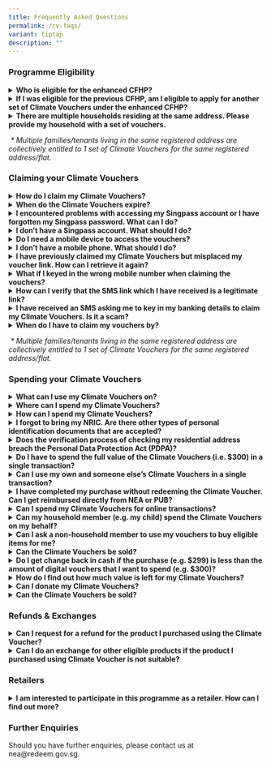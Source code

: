 ```yaml
---
title: Frequently Asked Questions
permalink: /cv-faqs/
variant: tiptap
description: ""
---
```

<h3>Programme Eligibility</h3>
<div data-type="detailGroup" class="isomer-accordion isomer-accordion-white">
<details class="isomer-details">
<summary><strong>Who is eligible for the enhanced CFHP?</strong>
</summary>
<div data-type="detailsContent" class="isomer-details-content">
<p>Each HDB household<sup>*</sup> is only entitled to one set of vouchers.
To be eligible for the enhanced Climate Vouchers, the following needs to
be met:</p>
<ul data-tight="true" class="tight">
<li>
<p>You are a Singapore Citizen or Permanent Resident, and &nbsp;&nbsp;&nbsp;&nbsp;&nbsp;&nbsp;&nbsp;&nbsp;&nbsp;&nbsp;</p>
</li>
<li>
<p>Your residential address is registered at an HDB flat.</p>
</li>
</ul>
</div>
</details>
<details class="isomer-details">
<summary><strong>If I was eligible for the previous CFHP, am I eligible to apply for another set of Climate Vouchers under the enhanced CFHP?</strong>
</summary>
<div data-type="detailsContent" class="isomer-details-content">
<p>The previous round of Climate Vouchers expired on 20 March 2024.</p>
<p></p>
<p>Regardless of whether you have redeemed Climate Vouchers under the previous
CFHP, all HDB households* are eligible for one set of Climate Vouchers
under the enhanced CFHP. You may claim a new set of vouchers at <a href="https://go.gov.sg/cv-claim" rel="noopener noreferrer nofollow" target="_blank">go.gov.sg/cv-claim</a>.
The enhanced Climate Vouchers will be available until 31 December 2027.</p>
</div>
</details>
<details class="isomer-details">
<summary><strong>There are multiple households residing at the same address. Please provide my household with a set of vouchers.</strong>
</summary>
<div data-type="detailsContent" class="isomer-details-content">
<p>Multiple families/tenants living in the same registered address are collectively
entitled to 1 set of Climate Vouchers for the same registered address/flat.
Thus, only one member of the dwelling unit needs to claim the Vouchers
and share the voucher link with the rest of the members.</p>
</div>
</details>
</div>
<p>&nbsp;<em>* Multiple families/tenants living in the same registered address are collectively entitled to 1 set of Climate Vouchers for the same registered address/flat.</em>
</p>
<h3>Claiming your Climate Vouchers</h3>
<div data-type="detailGroup" class="isomer-accordion isomer-accordion-white">
<details class="isomer-details">
<summary><strong>How do I claim my Climate Vouchers?</strong>
</summary>
<div data-type="detailsContent" class="isomer-details-content">
<p>Please note that only one member needs to claim the Climate Vouchers on
behalf of the entire household*. You may forward the unique SMS link to
share the vouchers with your household* members.</p>
<ol data-tight="true" class="tight">
<li>
<p>Visit <a href="https://go.gov.sg/cv-claim" rel="noopener noreferrer nofollow" target="_blank">go.gov.sg/cv-claim</a> and
tap on Climate Vouchers.</p>
</li>
<li>
<p>Login with Singpass.&nbsp;&nbsp;&nbsp;&nbsp;</p>
</li>
<li>
<p>Receive an SMS from RedeemSG or gov.sg which will contain a unique link
to your Climate Vouchers.&nbsp;&nbsp;&nbsp;&nbsp;&nbsp;</p>
</li>
</ol>
<p>Please refer to the <a href="/claim-spend-eng" rel="noopener noreferrer nofollow" target="_blank">step-by-step guide</a> on how to claim and spend
the $300 Climate Vouchers.</p>
</div>
</details>
<details class="isomer-details">
<summary><strong>When do the Climate Vouchers expire?</strong>
</summary>
<div data-type="detailsContent" class="isomer-details-content">
<p>The Climate Vouchers will expire on 31 December 2027.</p>
</div>
</details>
<details class="isomer-details">
<summary><strong>I encountered problems with accessing my Singpass account or I have forgotten my Singpass password. What can I do?</strong>
</summary>
<div data-type="detailsContent" class="isomer-details-content">
<p>You may visit this <a href="https://www.singpass.gov.sg/main/html/faq.html" rel="noopener noreferrer nofollow" target="_blank">link</a> for a list
of Frequently Asked Questions on Singpass.</p>
</div>
</details>
<details class="isomer-details">
<summary><strong>I don’t have a Singpass account. What should I do?</strong>
</summary>
<div data-type="detailsContent" class="isomer-details-content">
<p>You may wish to register for a Singpass account. Please refer to the guide
on registering for a Singpass account <a href="https://www.singpass.gov.sg/main/html/faq.html" rel="noopener noreferrer nofollow" target="_blank">here</a>.</p>
<p>Information on where you can get help to register for a Singpass account
can be found under Getting Started &gt;&gt; About Singpass &gt;&gt; Where
can I get help?</p>
</div>
</details>
<details class="isomer-details">
<summary><strong>Do I need a mobile device to access the vouchers?</strong>
</summary>
<div data-type="detailsContent" class="isomer-details-content">
<p>Yes, you will need a mobile device with an active mobile data or internet
connection plan.</p>
</div>
</details>
<details class="isomer-details">
<summary><strong>I don’t have a mobile phone. What should I do?</strong>
</summary>
<div data-type="detailsContent" class="isomer-details-content">
<p>If you do not have a mobile device, please request a household member
to claim the vouchers on behalf of your household.</p>
<p>If you do not have a mobile device and/or are unable to access your Singpass,
and would like to have printed vouchers instead, please submit your request
via this <a href="https://form.gov.sg/65faa8c24a44f5816ca73cef" rel="noopener noreferrer nofollow" target="_blank">form</a>.</p>
</div>
</details>
<details class="isomer-details">
<summary><strong>I have previously claimed my Climate Vouchers but misplaced my voucher link. How can I retrieve it again?</strong>
</summary>
<div data-type="detailsContent" class="isomer-details-content">
<p>To retrieve the voucher link for your Climate Vouchers, please visit
<a href="https://go.gov.sg/cv-claim" rel="noopener noreferrer nofollow" target="_blank">go.gov.sg/cv-claim</a>and log in with Singpass again. You will be able
to get your unique voucher link sent via an SMS from RedeemSG or <a href="http://gov.sg" rel="noopener noreferrer nofollow" target="_blank">gov.sg</a>.</p>
</div>
</details>
<details class="isomer-details">
<summary><strong>What if I keyed in the wrong mobile number when claiming the vouchers?</strong>
</summary>
<div data-type="detailsContent" class="isomer-details-content">
<p>You will be required to verify your mobile number via an SMS One Time
Password (OTP) when claiming your Climate Vouchers. If you keyed in the
wrong mobile number, simply return to the previous page to key in your
mobile number again.</p>
<p>The SMS containing the voucher link unique to your household will only
be sent after mobile number verification, which helps to ensure that vouchers
are not sent to the wrong mobile number.</p>
</div>
</details>
<details class="isomer-details">
<summary><strong>How can I verify that the SMS link which I have received is a legitimate link?</strong>
</summary>
<div data-type="detailsContent" class="isomer-details-content">
<p>An SMS with your unique voucher link will only be sent to your mobile
number upon you claiming the vouchers.</p>
<p>The SMS can be identified by the sender name "RedeemSG" or "<strong><a href="http://gov.sg" rel="noopener noreferrer nofollow" target="_blank">gov.sg</a></strong>".
Please also check that your unique voucher link starts with the following
prefix, "<strong>voucher.redeem.gov.sg</strong>". Do not trust vouchers
starting with other prefixes.</p>
<p></p>
<p>A sample of the SMS sent from <strong><a href="http://gov.sg" rel="noopener noreferrer nofollow" target="_blank">gov.sg</a> </strong>or <strong>RedeemSG</strong>.
Only trust SMSes from <strong><a href="http://gov.sg" rel="noopener noreferrer nofollow" target="_blank">gov.sg</a> or RedeemSG </strong>that
follow this format.</p>
<p></p>
<div class="isomer-image-wrapper">
<img style="width: 70%;" height="auto" width="100%" alt="" src="/images/ECFHP   EN/SMS_merge.png">
</div>
</div>
</details>
<details class="isomer-details">
<summary><strong>I have received an SMS asking me to key in my banking details to claim my Climate Vouchers. Is it a scam?</strong>
</summary>
<div data-type="detailsContent" class="isomer-details-content">
<p>NEA, PUB and RedeemSG will never send any SMS requesting for your banking
details to claim your Climate Vouchers. If you receive such an SMS, please
do not click on the link or reply</p>
<p>If you detect any suspicious messages relating to RedeemSG or Climate
Vouchers, please contact NEA at 6225 5632, or submit the information online
at <a href="https://www.police.gov.sg/I-Witness" rel="noopener noreferrer nofollow" target="_blank"><u>https://www.police.gov.sg/I-Witness</u></a> or
file a police report by calling 1800 255 0000.</p>
</div>
</details>
<details class="isomer-details">
<summary><strong>When do I have to claim my vouchers by?</strong>
</summary>
<div data-type="detailsContent" class="isomer-details-content">
<p>The Climate Vouchers can be claimed any time during the 3-year programme
period, and will be valid till 31 December 2027.&nbsp;</p>
</div>
</details>
</div>
<p>&nbsp;<em>* Multiple families/tenants living in the same registered address are collectively entitled to 1 set of Climate Vouchers for the same registered address/flat.</em>
</p>
<h3>Spending your Climate Vouchers</h3>
<div data-type="detailGroup" class="isomer-accordion isomer-accordion-white">
<details class="isomer-details">
<summary><strong>What can I use my Climate Vouchers on?</strong>
</summary>
<div data-type="detailsContent" class="isomer-details-content">
<p>The Climate Vouchers can be used to purchase 10 types of energy- and water-efficient
household products. These includes Refrigerators (3-ticks and above), Air
conditioners (5-ticks and above), Direct current fans, LED lights (2-ticks
and above), Washing machines (4-ticks), Water closets (3-ticks), Sink/Bib
taps and mixers (3-ticks), Basin taps and mixers (3-ticks).</p>
<p>Click <a href="/cv-products" rel="noopener noreferrer nofollow" target="_blank">here</a> to
find out more.</p>
</div>
</details>
<details class="isomer-details">
<summary><strong>Where can I spend my Climate Vouchers?</strong>
</summary>
<div data-type="detailsContent" class="isomer-details-content">
<p>You can spend your Climate Vouchers on eligible items at any participating
retail store. You may refer to the full list of participating retailers
<a href="/cv-spend/" rel="noopener noreferrer nofollow" target="_blank">here</a>.</p>
</div>
</details>
<details class="isomer-details">
<summary><strong>How can I spend my Climate Vouchers?</strong>
</summary>
<div data-type="detailsContent" class="isomer-details-content">
<p>Tap on your unique voucher link from the SMS sent by RedeemSG or <a href="http://gov.sg" rel="noopener noreferrer nofollow" target="_blank">gov.sg</a>.</p>
<ol data-tight="true" class="tight">
<li>
<p>Show the cashier any proof of the residential address that was used to
claim the vouchers. The address displayed on the voucher should match the
address displayed on the proof (e.g.NRIC).</p>
</li>
<li>
<p>Choose the voucher amount you want to spend and show the QR code to the
cashier for scanning.</p>
</li>
</ol>
<p><em>Vouchers can only be spent on eligible items.</em>
</p>
<p><em>Please refer to the </em><a href="/claim-spend-eng" rel="noopener noreferrer nofollow" target="_blank">step-by-step guide</a>  <em>on how to claim and spend the $300 Climate Vouchers.&nbsp;&nbsp;&nbsp;&nbsp;</em>
</p>
</div>
</details>
<details class="isomer-details">
<summary><strong>I forgot to bring my NRIC. Are there other types of personal identification documents that are accepted?</strong>
</summary>
<div data-type="detailsContent" class="isomer-details-content">
<p>You may show the retailer your digital NRIC through the Singpass mobile
app, or any recent utility bills or documents that displays your registered
residential address. The address displayed on the voucher should match
the address displayed on your digital NRIC, or bills/documents.</p>
</div>
</details>
<details class="isomer-details">
<summary><strong>Does the verification process of checking my residential address breach the Personal Data Protection Act (PDPA)?</strong>
</summary>
<div data-type="detailsContent" class="isomer-details-content">
<p>No, this step of checking your NRIC does not violate the PDPA, as it will
only be used for verification purposes, and should not be shared for marketing
purposes. If requested, we seek your cooperation to allow the retail staff
to check the address on your personal identification documents (or any
recent utility bills or documents) against the address on your voucher.</p>
<p>Please ensure that the retailer does not take a photo or photocopy of
your NRIC or any other personal identification document, and that the NRIC
or any other personal identification document is returned to you immediately
upon verification.</p>
</div>
</details>
<details class="isomer-details">
<summary><strong>Do I have to spend the full value of the Climate Vouchers (i.e. $300) in a single transaction?</strong>
</summary>
<div data-type="detailsContent" class="isomer-details-content">
<p>No. Each set of Climate Vouchers comes in multiple denominations ($2,
$5, $10, $50) adding up to $300. You may refer to the table below for more
details.</p>
<table style="minWidth: 75px">
<colgroup>
<col>
<col>
<col>
</colgroup>
<tbody>
<tr>
<td rowspan="1" colspan="1">
<p><strong>Denomination</strong>
</p>
</td>
<td rowspan="1" colspan="1">
<p><strong>Quantity</strong>
</p>
</td>
<td rowspan="1" colspan="1">
<p><strong>Sum</strong>
</p>
</td>
</tr>
<tr>
<td rowspan="1" colspan="1">
<p>$2</p>
</td>
<td rowspan="1" colspan="1">
<p>5</p>
</td>
<td rowspan="1" colspan="1">
<p>$10</p>
</td>
</tr>
<tr>
<td rowspan="1" colspan="1">
<p>$5</p>
</td>
<td rowspan="1" colspan="1">
<p>4</p>
</td>
<td rowspan="1" colspan="1">
<p>$20</p>
</td>
</tr>
<tr>
<td rowspan="1" colspan="1">
<p>$10</p>
</td>
<td rowspan="1" colspan="1">
<p>12</p>
</td>
<td rowspan="1" colspan="1">
<p>$120</p>
</td>
</tr>
<tr>
<td rowspan="1" colspan="1">
<p>$50</p>
</td>
<td rowspan="1" colspan="1">
<p>3</p>
</td>
<td rowspan="1" colspan="1">
<p>$150</p>
</td>
</tr>
<tr>
<td rowspan="1" colspan="1">
<p>Total:</p>
</td>
<td rowspan="1" colspan="1">
<p>24</p>
</td>
<td rowspan="1" colspan="1">
<p>$300</p>
</td>
</tr>
</tbody>
</table>
<p>You may select the voucher amount you would like to spend. For example,
you can spend $30 worth of Climate Vouchers on eligible LED lights today
and use the remaining $270 at a later date on another eligible product.</p>
</div>
</details>
<details class="isomer-details">
<summary><strong>Can I use my own and someone else’s Climate Vouchers in a single transaction?</strong>
</summary>
<div data-type="detailsContent" class="isomer-details-content">
<p>Multiple Climate Vouchers across different residential addresses cannot
be combined in a single transaction.</p>
</div>
</details>
<details class="isomer-details">
<summary><strong>I have completed my purchase without redeeming the Climate Voucher. Can I get reimbursed directly from NEA or PUB?</strong>
</summary>
<div data-type="detailsContent" class="isomer-details-content">
<p>Only participating merchants can accept the Climate Vouchers. NEA/PUB
will not reimburse residents for unredeemed vouchers.</p>
</div>
</details>
<details class="isomer-details">
<summary><strong>Can I spend my Climate Vouchers for online transactions?</strong>&nbsp;&nbsp;&nbsp;&nbsp;</summary>
<div data-type="detailsContent" class="isomer-details-content">
<p>The Climate Vouchers are only accepted in-store through physical payment.
Climate Vouchers cannot be used for in-app or online transactions.</p>
</div>
</details>
<details class="isomer-details">
<summary><strong>Can my household member (e.g. my child) spend the Climate Vouchers on my behalf?</strong>
</summary>
<div data-type="detailsContent" class="isomer-details-content">
<p>Yes. You may share your unique voucher link with your household members,
by clicking on&nbsp;“Info &amp; help”, followed by “Share your vouchers”.
You can also forward the voucher link SMS from gov.sg or RedeemSG to your
household members directly. However, please be careful when sharing your
unique voucher link with others as anyone with access to the link may be
able to spend the vouchers. We seek your understanding that there will
be no reinstatement made for vouchers that were shared erroneously.</p>
<ul data-tight="true" class="tight">
<li>
<p>If your family member lives with you, they can produce their own NRIC
or any document showing their HDB residential address to the retail staff
at the point of purchase.</p>
</li>
<li>
<p>If your family member does not live with you, they will have to produce
a copy of your personal identification document (showing your HDB address)
to the retail assistant at the point of purchase.</p>
</li>
</ul>
<p></p>
<div class="isomer-image-wrapper">
<img style="width: 100%" height="auto" width="100%" alt="" src="/images/ECFHP   EN/Screenshot_2024_03_28_at_11_41_47_PM.png">
</div>
</div>
</details>
<details class="isomer-details">
<summary><strong>Can I ask a non-household member to use my vouchers to buy eligible items for me?</strong>
</summary>
<div data-type="detailsContent" class="isomer-details-content">
<p>Yes, you may authorise a non-household member to buy eligible items for
you using your household’s vouchers. However, they will have to bring a
copy of your personal identification document showing your HDB address
for verification by the participating retailer.</p>
</div>
</details>
<details class="isomer-details">
<summary><strong>Can the Climate Vouchers be sold?</strong>
</summary>
<div data-type="detailsContent" class="isomer-details-content">
<p>The Climate Vouchers cannot be sold. Please refer to the Terms &amp; Conditions
of the Climate Vouchers <a href="/terms-cv/" rel="noopener noreferrer nofollow" target="_blank">here</a>.</p>
</div>
</details>
<details class="isomer-details">
<summary><strong>Do I get change back in cash if the purchase (e.g. $299) is less than the amount of digital vouchers that I want to spend (e.g. $300)?</strong>
</summary>
<div data-type="detailsContent" class="isomer-details-content">
<p>There will be no cash change provided if the purchase amount is less than
the voucher amount selected.</p>
</div>
</details>
<details class="isomer-details">
<summary><strong>How do I find out how much value is left for my Climate Vouchers?</strong>
</summary>
<div data-type="detailsContent" class="isomer-details-content">
<p>You may access your voucher link in the SMS sent by RedeemSG or gov.sg
to find out the remaining balance of your Climate Vouchers. The value will
be shown in the “Balance” as per the screenshot below.</p>
<p></p>
<div class="isomer-image-wrapper">
<img style="width: 40%;" height="auto" width="100%" alt="" src="/images/ECFHP   EN/Balance_w_box.png">
</div>
</div>
</details>
<details class="isomer-details">
<summary><strong>Can I donate my Climate Vouchers?</strong>&nbsp;&nbsp;</summary>
<div data-type="detailsContent" class="isomer-details-content">
<p>There is no option to donate the Climate Vouchers. The programme aims
to encourage households to reduce their energy and water consumption, while
saving costs in the long run. As such, we encourage you to use your vouchers
to buy energy and/or water efficient appliances and/or fittings, if they
need to be replaced.</p>
</div>
</details>
<details class="isomer-details">
<summary><strong>Can the Climate Vouchers be sold?</strong>
</summary>
<div data-type="detailsContent" class="isomer-details-content">
<p>No. The Climate Vouchers are not for resale, or exchangeable for cash,
store credit, cash voucher, gift voucher, gift card or otherwise. Members
of the public can report incidents of misuse of the Climate Vouchers via
the <a href="https://form.gov.sg/660552388f2033f0a0252c04" rel="noopener noreferrer nofollow" target="_blank">whistleblowing form</a> on
the Climate Vouchers website. Please refer to the Terms &amp; Conditions
of the Climate Vouchers&nbsp;<a href="https://www.climate-friendly-households.gov.sg/terms-cv/" rel="noopener noreferrer nofollow" target="_blank">here</a>.</p>
</div>
</details>
</div>
<h3>Refunds &amp; Exchanges</h3>
<div data-type="detailGroup" class="isomer-accordion isomer-accordion-white">
<details class="isomer-details">
<summary><strong>Can I request for a refund for the product I purchased using the Climate Voucher?</strong>
</summary>
<div data-type="detailsContent" class="isomer-details-content">
<p>All products purchased with the Climate Vouchers are strictly non-refundable.
Please ensure that the products you are purchasing with the Climate Vouchers
are suitable for your household, before proceeding with the purchase.</p>
</div>
</details>
<details class="isomer-details">
<summary><strong>Can I do an exchange for other eligible products if the product I purchased using Climate Voucher is not suitable?</strong>
</summary>
<div data-type="detailsContent" class="isomer-details-content">
<p>This is subject to the exchange policy of the participating retailer.
Please note that if your retailer allows exchanges, the replacement product
must be an eligible product under the enhanced CFHP.</p>
</div>
</details>
</div>
<h3>Retailers</h3>
<div data-type="detailGroup" class="isomer-accordion-group isomer-accordion isomer-accordion-white">
<details class="isomer-details">
<summary><strong>I am interested to participate in this programme as a retailer. How can I find out more?</strong>
</summary>
<div data-type="detailsContent" class="isomer-details-content">
<p>To participate in the programme, which will run until 31 December 2027,
your company would need to sell at least one of the <a href="https://www.climate-friendly-households.gov.sg/cv-products/" rel="noopener noreferrer nofollow" target="_blank">10 eligible products</a>,
and have a physical Point of Sales system (i.e. online transactions are
not supported).</p>
<p></p>
<p>Your POS or Sales system should be able to:&nbsp;</p>
<ol>
<li>
<p>connect to the internet to redeem vouchers in real-time via API integration,&nbsp;</p>
</li>
</ol>
<ol start="2">
<li>
<p>configure a whitelisting module for eligible products (i.e. a module in
your POS or Sales system that can ensure that the Climate Vouchers are
only used for NEA/PUB-approved items), and&nbsp;</p>
</li>
</ol>
<ol start="3">
<li>
<p>support QR code scanning.&nbsp;</p>
</li>
</ol>
<p></p>
<p>Please note that retailer onboarding will be done in batches, and not
on an ad-hoc basis as there are several stages in the onboarding process.
You may reach out to the team at <a rel="noopener noreferrer nofollow" target="_blank">nea@redeem.gov.sg</a> for
more information.</p>
</div>
</details>
</div>
<h3>Further Enquiries</h3>
<p>Should you have further enquiries, please contact us at nea@redeem.gov.sg.</p>
<p></p>